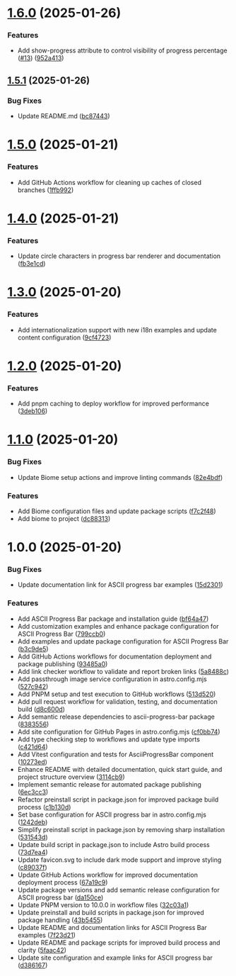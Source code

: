 # [1.6.0](https://github.com/yacosta738/ascii-progress-bar/compare/v1.5.1...v1.6.0) (2025-01-26)


### Features

* Add show-progress attribute to control visibility of progress percentage ([#13](https://github.com/yacosta738/ascii-progress-bar/issues/13)) ([952a413](https://github.com/yacosta738/ascii-progress-bar/commit/952a41353733e1c434336b5f1c386fc133623c56))

## [1.5.1](https://github.com/yacosta738/ascii-progress-bar/compare/v1.5.0...v1.5.1) (2025-01-26)


### Bug Fixes

* Update README.md ([bc87443](https://github.com/yacosta738/ascii-progress-bar/commit/bc874434316f06139c6c3a84583087ae02b16245))

# [1.5.0](https://github.com/yacosta738/ascii-progress-bar/compare/v1.4.0...v1.5.0) (2025-01-21)


### Features

* Add GitHub Actions workflow for cleaning up caches of closed branches ([1ffb992](https://github.com/yacosta738/ascii-progress-bar/commit/1ffb992deffb563891b35534da6b949f9e011cc6))

# [1.4.0](https://github.com/yacosta738/ascii-progress-bar/compare/v1.3.0...v1.4.0) (2025-01-21)


### Features

* Update circle characters in progress bar renderer and documentation ([fb3e1cd](https://github.com/yacosta738/ascii-progress-bar/commit/fb3e1cdd28e6f5b245c0ebbdaa483aa595f11d55))

# [1.3.0](https://github.com/yacosta738/ascii-progress-bar/compare/v1.2.0...v1.3.0) (2025-01-20)


### Features

* Add internationalization support with new i18n examples and update content configuration ([9cf4723](https://github.com/yacosta738/ascii-progress-bar/commit/9cf4723982828ede700d6226099dffcf1facdfc4))

# [1.2.0](https://github.com/yacosta738/ascii-progress-bar/compare/v1.1.0...v1.2.0) (2025-01-20)


### Features

* Add pnpm caching to deploy workflow for improved performance ([3deb106](https://github.com/yacosta738/ascii-progress-bar/commit/3deb106bb55eea809f3765e690eef1e4ef4812d6))

# [1.1.0](https://github.com/yacosta738/ascii-progress-bar/compare/v1.0.0...v1.1.0) (2025-01-20)


### Bug Fixes

* Update Biome setup actions and improve linting commands ([82e4bdf](https://github.com/yacosta738/ascii-progress-bar/commit/82e4bdf6eeef2989f6d5e042021cd4ec388a6f62))


### Features

* Add Biome configuration files and update package scripts ([f7c2f48](https://github.com/yacosta738/ascii-progress-bar/commit/f7c2f48afecf1e8e7eb5b37e7086d8e346e24e11))
* Add biome to project ([dc88313](https://github.com/yacosta738/ascii-progress-bar/commit/dc8831379ad4c1431bfde6978b7b9a2fdd324289))

# 1.0.0 (2025-01-20)


### Bug Fixes

* Update documentation link for ASCII progress bar examples ([15d2301](https://github.com/yacosta738/ascii-progress-bar/commit/15d230190c1e26269e9a5774e9c48a780e595270))


### Features

* Add ASCII Progress Bar package and installation guide ([bf64a47](https://github.com/yacosta738/ascii-progress-bar/commit/bf64a4786ae5c424580e3b54960d9f4e98aafa07))
* Add customization examples and enhance package configuration for ASCII Progress Bar ([799ccb0](https://github.com/yacosta738/ascii-progress-bar/commit/799ccb0bc7b37d7a40ff48f569759a07b670dca6))
* Add examples and update package configuration for ASCII Progress Bar ([b3c9de5](https://github.com/yacosta738/ascii-progress-bar/commit/b3c9de582baef65af715f67f5addb37f8d5c93a3))
* Add GitHub Actions workflows for documentation deployment and package publishing ([93485a0](https://github.com/yacosta738/ascii-progress-bar/commit/93485a0d04ead826b84f443a4b41d0cc89e9472d))
* Add link checker workflow to validate and report broken links ([5a8488c](https://github.com/yacosta738/ascii-progress-bar/commit/5a8488c1c5d664d53e9e0665bfe08ce244893761))
* Add passthrough image service configuration in astro.config.mjs ([527c942](https://github.com/yacosta738/ascii-progress-bar/commit/527c942280843eda5e502e72a63828b0e36e82bb))
* Add PNPM setup and test execution to GitHub workflows ([513d520](https://github.com/yacosta738/ascii-progress-bar/commit/513d5205380d9783128699426d0b053de2b5d6f5))
* Add pull request workflow for validation, testing, and documentation build ([d8c600d](https://github.com/yacosta738/ascii-progress-bar/commit/d8c600d5d550b812e05c9bd83e36f7497e90deff))
* Add semantic release dependencies to ascii-progress-bar package ([8383556](https://github.com/yacosta738/ascii-progress-bar/commit/8383556e5577ae22e932f531ed90605a4378c261))
* Add site configuration for GitHub Pages in astro.config.mjs ([cf0bb74](https://github.com/yacosta738/ascii-progress-bar/commit/cf0bb74b7f5327f7cd89118495ac23c4766fcb27))
* Add type checking step to workflows and update type imports ([c421d64](https://github.com/yacosta738/ascii-progress-bar/commit/c421d6473a59e191f8bbc24cf9c7f6dc7c478704))
* Add Vitest configuration and tests for AsciiProgressBar component ([10273ed](https://github.com/yacosta738/ascii-progress-bar/commit/10273edae86222c50b964fe7c9cad1ea53eced0e))
* Enhance README with detailed documentation, quick start guide, and project structure overview ([3114cb9](https://github.com/yacosta738/ascii-progress-bar/commit/3114cb92ff6b938f60a18f847b6f1e054beb8acb))
* Implement semantic release for automated package publishing ([6ec3cc3](https://github.com/yacosta738/ascii-progress-bar/commit/6ec3cc3a1e7febf77954136701bfbe1c6783aecd))
* Refactor preinstall script in package.json for improved package build process ([c1b130d](https://github.com/yacosta738/ascii-progress-bar/commit/c1b130d212a6274187011e07b04ad5811fe29341))
* Set base configuration for ASCII progress bar in astro.config.mjs ([1242deb](https://github.com/yacosta738/ascii-progress-bar/commit/1242deb615fed869885b07eb9f944ab45ccdf4aa))
* Simplify preinstall script in package.json by removing sharp installation ([531543d](https://github.com/yacosta738/ascii-progress-bar/commit/531543d4eb0ef7f9064efeeac6e4aacfe2bb3ce9))
* Update build script in package.json to include Astro build process ([73d7ea4](https://github.com/yacosta738/ascii-progress-bar/commit/73d7ea441922efbc5c1fc69a943c8a05a1d7cf66))
* Update favicon.svg to include dark mode support and improve styling ([c89037f](https://github.com/yacosta738/ascii-progress-bar/commit/c89037f37c96a848d7db528327d2a769be52f790))
* Update GitHub Actions workflow for improved documentation deployment process ([67a19c9](https://github.com/yacosta738/ascii-progress-bar/commit/67a19c9608d24498dd6ff7e329e8d509837ac5db))
* Update package versions and add semantic release configuration for ASCII progress bar ([da150ce](https://github.com/yacosta738/ascii-progress-bar/commit/da150ced4c44e1a92de047926059bcde6b7dc745))
* Update PNPM version to 10.0.0 in workflow files ([32c03a1](https://github.com/yacosta738/ascii-progress-bar/commit/32c03a13c0b3db251a9f21b7d9628a4597ada7d5))
* Update preinstall and build scripts in package.json for improved package handling ([43b5455](https://github.com/yacosta738/ascii-progress-bar/commit/43b54553e57eeff7b21366514f4d8b26ce95c2e8))
* Update README and documentation links for ASCII Progress Bar examples ([7f23d21](https://github.com/yacosta738/ascii-progress-bar/commit/7f23d2130f4d9b93ba0b42379481c9df76d8f145))
* Update README and package scripts for improved build process and clarity ([5faac42](https://github.com/yacosta738/ascii-progress-bar/commit/5faac42789cf5b0daf36bbfb61279218b21bb5d1))
* Update site configuration and example links for ASCII progress bar ([d386167](https://github.com/yacosta738/ascii-progress-bar/commit/d386167ddfa7d0a98f1f2a5fd872bff968f05a59))
